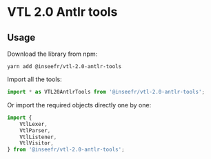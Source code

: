 # VTL 2.0 Antlr tools

## Usage

Download the library from npm:

```
yarn add @inseefr/vtl-2.0-antlr-tools
```

Import all the tools:

```js
import * as VTL20AntlrTools from '@inseefr/vtl-2.0-antlr-tools';
```

Or import the required objects directly one by one:

```js
import {
	VtlLexer,
	VtlParser,
	VtlListener,
	VtlVisitor,
} from '@inseefr/vtl-2.0-antlr-tools';
```
